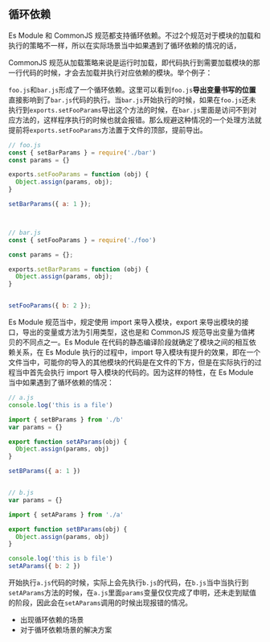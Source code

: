 ## 循环依赖

Es Module 和 CommonJS 规范都支持循环依赖。不过2个规范对于模块的加载和执行的策略不一样，所以在实际场景当中如果遇到了循环依赖的情况的话，

CommonJS 规范从加载策略来说是运行时加载，即代码执行到需要加载模块的那一行代码的时候，才会去加载并执行对应依赖的模块。举个例子：

`foo.js`和`bar.js`形成了一个循环依赖。这里可以看到`foo.js`**导出变量书写的位置**直接影响到了`bar.js`代码的执行。当`bar.js`开始执行的时候，如果在`foo.js`还未执行到`exports.setFooParams`导出这个方法的时候，在`bar.js`里面是访问不到对应方法的，这样程序执行的时候也就会报错。那么规避这种情况的一个处理方法就提前将`exports.setFooParams`方法置于文件的顶部，提前导出。

```javascript
// foo.js
const { setBarParams } = require('./bar')
const params = {}

exports.setFooParams = function (obj) {
  Object.assign(params, obj);
}

setBarParams({ a: 1 });



// bar.js
const { setFooParams } = require('./foo')

const params = {};

exports.setBarParams = function (obj) {
  Object.assign(params, obj);
}


setFooParams({ b: 2 });
```

Es Module 规范当中，规定使用 import 来导入模块，export 来导出模块的接口，导出的变量或方法为引用类型，这也是和 CommonJS 规范导出变量为值拷贝的不同点之一。Es Module 在代码的静态编译阶段就确定了模块之间的相互依赖关系，在 Es Module 执行的过程中，import 导入模块有提升的效果，即在一个文件当中，可能你的导入的其他模块的代码是在文件的下方，但是在实际执行的过程当中首先会执行 import 导入模块的代码的。因为这样的特性，在 Es Module 当中如果遇到了循环依赖的情况：

```javascript
// a.js
console.log('this is a file')

import { setBParams } from './b'
var params = {}

export function setAParams(obj) {
  Object.assign(params, obj)
}

setBParams({ a: 1 })


// b.js
var params = {}

import { setAParams } from './a'

export function setBParams(obj) {
  Object.assign(params, obj)
}

console.log('this is b file')
setAParams({ b: 2 })
```

开始执行`a.js`代码的时候，实际上会先执行`b.js`的代码，在`b.js`当中当执行到`setAParams`方法的时候，在`a.js`里面`params`变量仅仅完成了申明，还未走到赋值的阶段，因此会在`setAParams`调用的时候出现报错的情况。

* 出现循环依赖的场景
* 对于循环依赖场景的解决方案